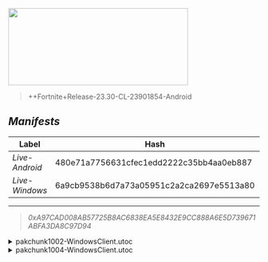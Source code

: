 <div style="pointer-events: none">
  <img style="pointer-events: none" src="https://raw.githubusercontent.com/Tectors/Archive/master/source/dependents/gen.26.00.svg" width="360" height="155">
<div>

 >  
  
  > ++Fortnite+Release-23.30-CL-23901854-Android

## *Manifests*
| Label | Hash | Route |
| - | - | - |
| *Live-Android* | 480e71a7756631cfec1edd2222c35bb4aa0eb887 | [uF3iVA5S7aK6xpQAQkiatHeUswxUXw](https://github.com/Tectors/Archive/blob/master/manifests/uF3iVA5S7aK6xpQAQkiatHeUswxUXw.manifest) |
| *Live-Windows* | 6a9cb9538b6d7a73a05951c2a2ca2697e5513a80 | [k3pvBY__gYAhQAV2pUS0NYGb2dcbxg](https://github.com/Tectors/Archive/blob/master/manifests/k3pvBY__gYAhQAV2pUS0NYGb2dcbxg.manifest) |

---

> *0xA97CAD008AB57725B8AC6838EA5E8432E9CC888A6E5D739671ABFA3DA8C97D94*

<details>
  <summary>pakchunk1002-WindowsClient.utoc</summary>

 > 
    0xDDB78DDD7971B5CA666936B53BAEBAF5498067B1C7B3C5053B35104803925AFE

  <img src="https://raw.githubusercontent.com/Tectors/Archive/master/source/dependents/referred/EID_SunMelt.svg" width="100"> 
</details>

<details>
  <summary>pakchunk1004-WindowsClient.utoc</summary>

 > 
    0x5F149D17C16F53A4CF98C8366452DCC4F5C5CA89B7B3921C0E9485CFCADC75F4

  <img src="https://raw.githubusercontent.com/Tectors/Archive/master/source/dependents/referred/EID_Devotion.svg" width="100"> 
</details>

